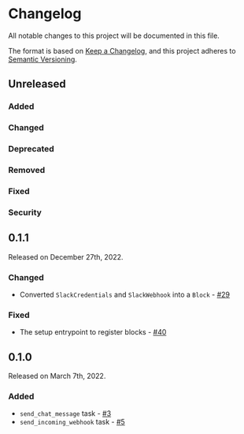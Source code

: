 # Changelog

All notable changes to this project will be documented in this file.

The format is based on [Keep a Changelog](https://keepachangelog.com/en/1.0.0/),
and this project adheres to [Semantic Versioning](https://semver.org/spec/v2.0.0.html).

## Unreleased

### Added

### Changed

### Deprecated

### Removed

### Fixed

### Security

## 0.1.1

Released on December 27th, 2022.

### Changed

- Converted `SlackCredentials` and `SlackWebhook` into a `Block` - [#29](https://github.com/PrefectHQ/prefect-slack/pull/29)

### Fixed

- The setup entrypoint to register blocks - [#40](https://github.com/PrefectHQ/prefect-slack/pull/40)

## 0.1.0

Released on March 7th, 2022.

### Added

- `send_chat_message` task - [#3](https://github.com/PrefectHQ/prefect-slack/pull/3)
- `send_incoming_webhook` task - [#5](https://github.com/PrefectHQ/prefect-slack/pull/5)
